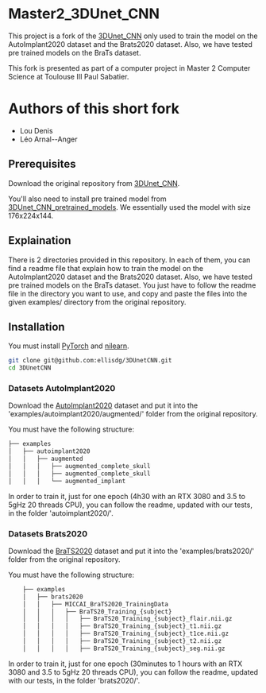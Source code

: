 # Master2_3DUnet_CNN

This project is a fork of the [3DUnet_CNN](https://github.com/ellisdg/3DUnetCNN) only used to train the model on the AutoImplant2020 dataset and the Brats2020 dataset. Also, we have tested pre trained models on the BraTs dataset.

This fork is presented as part of a computer project in Master 2 Computer Science at Toulouse III Paul Sabatier.

# Authors of this short fork
- Lou Denis
- Léo Arnal--Anger

## Prerequisites

Download the original repository from [3DUnet_CNN](https://github.com/ellisdg/3DUnetCNN).

You'll also need to install pre trained model from [3DUnet_CNN_pretrained_models](https://zenodo.org/record/4289225#.ZA9LRtLMJkg).
We essentially used the model with size 176x224x144.

## Explaination

There is 2 directories provided in this repository. In each of them, you can find a readme file that explain how to train the model on the AutoImplant2020 dataset and the Brats2020 dataset. Also, we have tested pre trained models on the BraTs dataset.
You just have to follow the readme file in the directory you want to use, and copy and paste the files into the given examples/ directory from the original repository.

## Installation

You must install [PyTorch](https://pytorch.org/get-started/locally/) and [nilearn](https://nilearn.github.io/stable/quickstart.html).

```bash
git clone git@github.com:ellisdg/3DUnetCNN.git
cd 3DUnetCNN
```

### Datasets AutoImplant2020

Download the [AutoImplant2020](https://zenodo.org/record/4270278#.ZA9FqNLMJkg) dataset and put it into the 'examples/autoimplant2020/augmented/' folder from the original repository.

You must have the following structure:
```bash
├── examples
│   ├── autoimplant2020
│   │   ├── augmented
│   │   │   ├── augmented_complete_skull
│   │   │   ├── augmented_complete_skull
│   │   │   └── augmented_implant
```

In order to train it, just for one epoch (4h30 with an RTX 3080 and 3.5 to 5gHz 20 threads CPU), you can follow the readme, updated with our tests, in the folder 'autoimplant2020/'.

### Datasets Brats2020

Download the [BraTS2020](https://www.kaggle.com/datasets/awsaf49/brats2020-training-data) dataset and put it into the 'examples/brats2020/' folder from the original repository.

You must have the following structure:
```bash
    ├── examples
    │   ├── brats2020
    │   │   ├── MICCAI_BraTS2020_TrainingData
    │   │   │   ├── BraTS20_Training_{subject}
    │   │   │   │   ├── BraTS20_Training_{subject}_flair.nii.gz
    │   │   │   │   ├── BraTS20_Training_{subject}_t1.nii.gz
    │   │   │   │   ├── BraTS20_Training_{subject}_t1ce.nii.gz
    │   │   │   │   ├── BraTS20_Training_{subject}_t2.nii.gz
    │   │   │   │   ├── BraTS20_Training_{subject}_seg.nii.gz
```
In order to train it, just for one epoch (30minutes to 1 hours with an RTX 3080 and 3.5 to 5gHz 20 threads CPU), you can follow the readme, updated with our tests, in the folder 'brats2020/'.
